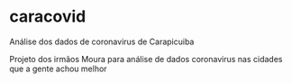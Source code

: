 # caracovid
Análise dos dados de coronavirus de Carapicuiba

Projeto dos irmãos Moura para análise de dados coronavirus nas cidades que a gente achou melhor
